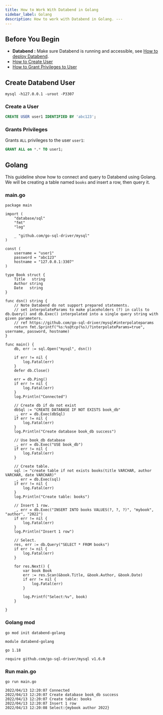 ```yaml
---
title: How to Work With Databend in Golang
sidebar_label: Golang
description: How to work with Databend in Golang. ---
---
```


## Before You Begin

* **Databend :** Make sure Databend is running and accessible, see [How to deploy Databend](/doc/deploy).
* [How to Create User](../30-reference/30-sql/00-ddl/30-user/01-user-create-user.md)
* [How to Grant Privileges to User](../30-reference/30-sql/00-ddl/30-user/10-grant-privileges.md)

## Create Databend User

```shell
mysql -h127.0.0.1 -uroot -P3307
```

### Create a User

```sql
CREATE USER user1 IDENTIFIED BY 'abc123';
```

### Grants Privileges

Grants `ALL` privileges to the user `user1`:
```sql
GRANT ALL on *.* TO user1;
```

## Golang

This guideline show how to connect and query to Databend using Golang. We will be creating a table named `books` and insert a row, then query it.

### main.go

```text title='main.go'
package main

import (
    "database/sql"
    "fmt"
    "log"

    _ "github.com/go-sql-driver/mysql"
)

const (
    username = "user1"
    password = "abc123"
    hostname = "127.0.0.1:3307"
)

type Book struct {
    Title   string
    Author string
    Date   string
}

func dsn() string {
    // Note Databend do not support prepared statements.
    // set interpolateParams to make placeholders (?) in calls to db.Query() and db.Exec() interpolated into a single query string with given parameters.
    // ref https://github.com/go-sql-driver/mysql#interpolateparams
    return fmt.Sprintf("%s:%s@tcp(%s)/?interpolateParams=true", username, password, hostname)
}

func main() {
    db, err := sql.Open("mysql", dsn())

    if err != nil {
        log.Fatal(err)
    }
    defer db.Close()

    err = db.Ping()
    if err != nil {
        log.Fatal(err)
    }
    log.Println("Connected")

    // Create db if do not exist
    dbSql := "CREATE DATABASE IF NOT EXISTS book_db"
    _, err = db.Exec(dbSql)
    if err != nil {
        log.Fatal(err)
    }
    log.Println("Create database book_db success")

    // Use book_db database
    _, err = db.Exec("USE book_db")
    if err != nil {
        log.Fatal(err)
    }

    // Create table.
    sql := "create table if not exists books(title VARCHAR, author VARCHAR, date VARCHAR)"
    _, err = db.Exec(sql)
    if err != nil {
        log.Fatal(err)
    }
    log.Println("Create table: books")

    // Insert 1 row.
    _, err = db.Exec("INSERT INTO books VALUES(?, ?, ?)", "mybook", "author", "2022")
    if err != nil {
        log.Fatal(err)
    }
    log.Println("Insert 1 row")

    // Select.
    res, err := db.Query("SELECT * FROM books")
    if err != nil {
        log.Fatal(err)
    }

    for res.Next() {
        var book Book
        err := res.Scan(&book.Title, &book.Author, &book.Date)
        if err != nil {
            log.Fatal(err)
        }

        log.Printf("Select:%v", book)
    }

}
```

### Golang mod

```text
go mod init databend-golang
```

```text title='go.mod'
module databend-golang

go 1.18

require github.com/go-sql-driver/mysql v1.6.0
```

### Run main.go

```shell
go run main.go
```

```text title='Outputs'
2022/04/13 12:20:07 Connected
2022/04/13 12:20:07 Create database book_db success
2022/04/13 12:20:07 Create table: books
2022/04/13 12:20:07 Insert 1 row
2022/04/13 12:20:08 Select:{mybook author 2022}
```
